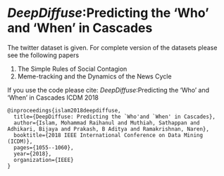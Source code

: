 # *DeepDiffuse*:Predicting the ‘Who’ and ‘When’ in Cascades
The twitter dataset is given. For complete version of the datasets please see the following papers
1. The Simple Rules of Social Contagion
2.  Meme-tracking and the Dynamics of the News Cycle

If you use the code please cite:
*DeepDiffuse*:Predicting the ‘Who’ and ‘When’ in Cascades ICDM 2018

```@INPROCEEDINGS{8594943, 
@inproceedings{islam2018deepdiffuse,
  title={DeepDiffuse: Predicting the `Who'and `When' in Cascades},
  author={Islam, Mohammad Raihanul and Muthiah, Sathappan and Adhikari, Bijaya and Prakash, B Aditya and Ramakrishnan, Naren},
  booktitle={2018 IEEE International Conference on Data Mining (ICDM)},
  pages={1055--1060},
  year={2018},
  organization={IEEE}
}
